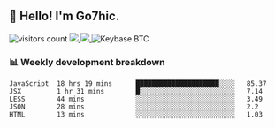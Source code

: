 ## 👋 Hello! I'm Go7hic.

 ![visitors count](https://visitors-by-url-pls-dont-use-this-in-your-repo.vercel.app/Go7hic-github-readme)
 <a href="https://twitter.com/Go7hic">
    <img src="https://img.shields.io/badge/-@Go7hic-1ca0f1?style=flat-square&labelColor=1ca0f1&logo=twitter&logoColor=white&link=https://twitter.com/Go7hic">
   <a/>
   <a href="mailto:gtfx0209@gmail.com">
    <img src="https://img.shields.io/badge/-gtfx0209@gmail.com-c14438?style=flat-square&logo=Gmail&logoColor=white&link=mailto:gtfx0209@gmail.com">
   <a/>
    ![Keybase BTC](https://img.shields.io/keybase/btc/Go7hic)
 <!--
🔭 I’m currently working
🌱 I’m currently learning
💬 Ask me about 
📫 How to reach me: 
⚡ Fun fact: 
-->
 <!--
![My Github Stats](https://github-readme-stats.vercel.app/api?username=Go7hic&show_icons=true&count_private=true)

-->

### 📊 Weekly development breakdown
<!--START_SECTION:waka-->
```text
JavaScript  18 hrs 19 mins      █████████████████████░░░░   85.37 
JSX         1 hr 31 mins        █░░░░░░░░░░░░░░░░░░░░░░░░   7.14 
LESS        44 mins             ░░░░░░░░░░░░░░░░░░░░░░░░░   3.49 
JSON        28 mins             ░░░░░░░░░░░░░░░░░░░░░░░░░   2.2 
HTML        13 mins             ░░░░░░░░░░░░░░░░░░░░░░░░░   1.03
```
<!--END_SECTION:waka-->

